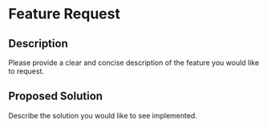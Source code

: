 # Feature Request

## Description

Please provide a clear and concise description of the feature you would like to request.

## Proposed Solution

Describe the solution you would like to see implemented.
